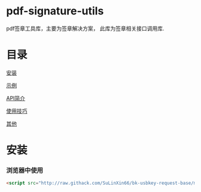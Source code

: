 # pdf-signature-utils
pdf签章工具库，主要为签章解决方案， 此库为签章相关接口调用库.

# 目录

<a href="#d1">安装</a>

<a href="#d2">示例</a>

<a href="#d3">API简介</a>

<a href="#d4">使用技巧</a>

<a href="#d5">其他</a>

# <div id="d1">安装</div>

### 浏览器中使用

```html
<script src="http://raw.githack.com/SuLinXin66/bk-usbkey-request-base/master/dist/bk-usbkey-request-base-iife.min.js"></script>
```
